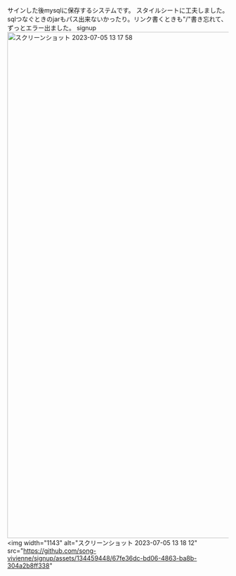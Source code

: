 サインした後mysqlに保存するシステムです。
スタイルシートに工夫しました。
sqlつなぐときのjarもパス出来ないかったり。リンク書くときも"/"書き忘れて、ずっとエラー出ました。
signup<img width="1153" alt="スクリーンショット 2023-07-05 13 17 58" src="https://github.com/song-vivienne/signup/assets/134459448/b07c3a43-c6a2-45e6-8fdd-00aef6104ca2">
<img width="1143" alt="スクリーンショット 2023-07-05 13 18 12" src="https://github.com/song-vivienne/signup/assets/134459448/67fe36dc-bd06-4863-ba8b-304a2b8ff338"
